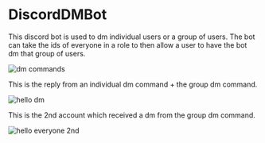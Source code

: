 # DiscordDMBot

This discord bot is used to dm individual users or a group of users. The bot can take the ids of everyone in a role to then allow a user to have the bot dm that group of users.

![dm commands](https://user-images.githubusercontent.com/38481385/108740665-e9098900-7503-11eb-8cc1-c90961690bea.png)

This is the reply from an individual dm command + the group dm command. 

![hello dm](https://user-images.githubusercontent.com/38481385/108740682-edce3d00-7503-11eb-8217-6d19c2b3eda1.png)

This is the 2nd account which received a dm from the group dm command.

![hello everyone 2nd](https://user-images.githubusercontent.com/38481385/108740693-f0c92d80-7503-11eb-8a65-7eeb4a56725a.png)
